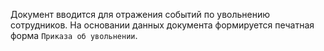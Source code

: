 ﻿Документ вводится для отражения событий по увольнению сотрудников. На основании данных документа формируется печатная форма `Приказа об увольнении`.